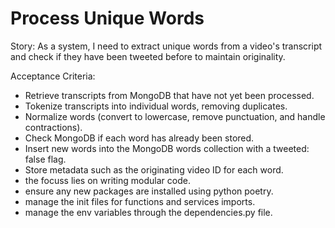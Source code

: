 # Process Unique Words

Story: As a system, I need to extract unique words from a video's transcript and check if they have been tweeted before to maintain originality.

Acceptance Criteria:

- Retrieve transcripts from MongoDB that have not yet been processed.
- Tokenize transcripts into individual words, removing duplicates.
- Normalize words (convert to lowercase, remove punctuation, and handle contractions).
- Check MongoDB if each word has already been stored.
- Insert new words into the MongoDB words collection with a tweeted: false flag.
- Store metadata such as the originating video ID for each word.
- the focuss lies on writing modular code.
- ensure any new packages are installed using python poetry.
- manage the init files for functions and services imports.
- manage the env variables through the dependencies.py file.